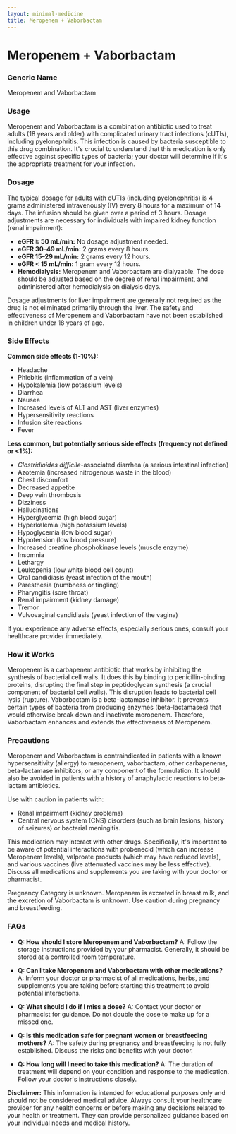 ```yaml
---
layout: minimal-medicine
title: Meropenem + Vaborbactam
---
```


# Meropenem + Vaborbactam
### Generic Name
Meropenem and Vaborbactam

### Usage
Meropenem and Vaborbactam is a combination antibiotic used to treat adults (18 years and older) with complicated urinary tract infections (cUTIs), including pyelonephritis.  This infection is caused by bacteria susceptible to this drug combination.  It's crucial to understand that this medication is only effective against specific types of bacteria; your doctor will determine if it's the appropriate treatment for your infection.

### Dosage
The typical dosage for adults with cUTIs (including pyelonephritis) is 4 grams administered intravenously (IV) every 8 hours for a maximum of 14 days.  The infusion should be given over a period of 3 hours.  Dosage adjustments are necessary for individuals with impaired kidney function (renal impairment):

* **eGFR ≥ 50 mL/min:** No dosage adjustment needed.
* **eGFR 30–49 mL/min:** 2 grams every 8 hours.
* **eGFR 15–29 mL/min:** 2 grams every 12 hours.
* **eGFR < 15 mL/min:** 1 gram every 12 hours.
* **Hemodialysis:** Meropenem and Vaborbactam are dialyzable.  The dose should be adjusted based on the degree of renal impairment, and administered after hemodialysis on dialysis days.

Dosage adjustments for liver impairment are generally not required as the drug is not eliminated primarily through the liver.  The safety and effectiveness of Meropenem and Vaborbactam have not been established in children under 18 years of age.

### Side Effects
**Common side effects (1-10%):**

* Headache
* Phlebitis (inflammation of a vein)
* Hypokalemia (low potassium levels)
* Diarrhea
* Nausea
* Increased levels of ALT and AST (liver enzymes)
* Hypersensitivity reactions
* Infusion site reactions
* Fever


**Less common, but potentially serious side effects (frequency not defined or <1%):**

* *Clostridioides difficile*-associated diarrhea (a serious intestinal infection)
* Azotemia (increased nitrogenous waste in the blood)
* Chest discomfort
* Decreased appetite
* Deep vein thrombosis
* Dizziness
* Hallucinations
* Hyperglycemia (high blood sugar)
* Hyperkalemia (high potassium levels)
* Hypoglycemia (low blood sugar)
* Hypotension (low blood pressure)
* Increased creatine phosphokinase levels (muscle enzyme)
* Insomnia
* Lethargy
* Leukopenia (low white blood cell count)
* Oral candidiasis (yeast infection of the mouth)
* Paresthesia (numbness or tingling)
* Pharyngitis (sore throat)
* Renal impairment (kidney damage)
* Tremor
* Vulvovaginal candidiasis (yeast infection of the vagina)

If you experience any adverse effects, especially serious ones, consult your healthcare provider immediately.

### How it Works
Meropenem is a carbapenem antibiotic that works by inhibiting the synthesis of bacterial cell walls.  It does this by binding to penicillin-binding proteins, disrupting the final step in peptidoglycan synthesis (a crucial component of bacterial cell walls). This disruption leads to bacterial cell lysis (rupture). Vaborbactam is a beta-lactamase inhibitor.  It prevents certain types of bacteria from producing enzymes (beta-lactamases) that would otherwise break down and inactivate meropenem.  Therefore, Vaborbactam enhances and extends the effectiveness of Meropenem.

### Precautions
Meropenem and Vaborbactam is contraindicated in patients with a known hypersensitivity (allergy) to meropenem, vaborbactam, other carbapenems, beta-lactamase inhibitors, or any component of the formulation. It should also be avoided in patients with a history of anaphylactic reactions to beta-lactam antibiotics.

Use with caution in patients with:

* Renal impairment (kidney problems)
* Central nervous system (CNS) disorders (such as brain lesions, history of seizures) or bacterial meningitis.


This medication may interact with other drugs.  Specifically, it's important to be aware of potential interactions with probenecid (which can increase Meropenem levels), valproate products (which may have reduced levels), and various vaccines (live attenuated vaccines may be less effective). Discuss all medications and supplements you are taking with your doctor or pharmacist.


Pregnancy Category is unknown.  Meropenem is excreted in breast milk, and the excretion of Vaborbactam is unknown.  Use caution during pregnancy and breastfeeding.


### FAQs

* **Q: How should I store Meropenem and Vaborbactam?** A: Follow the storage instructions provided by your pharmacist.  Generally, it should be stored at a controlled room temperature.

* **Q: Can I take Meropenem and Vaborbactam with other medications?** A: Inform your doctor or pharmacist of all medications, herbs, and supplements you are taking before starting this treatment to avoid potential interactions.

* **Q: What should I do if I miss a dose?** A: Contact your doctor or pharmacist for guidance. Do not double the dose to make up for a missed one.

* **Q:  Is this medication safe for pregnant women or breastfeeding mothers?** A: The safety during pregnancy and breastfeeding is not fully established.  Discuss the risks and benefits with your doctor.

* **Q:  How long will I need to take this medication?** A: The duration of treatment will depend on your condition and response to the medication. Follow your doctor's instructions closely.


**Disclaimer:** This information is intended for educational purposes only and should not be considered medical advice. Always consult your healthcare provider for any health concerns or before making any decisions related to your health or treatment.  They can provide personalized guidance based on your individual needs and medical history.
